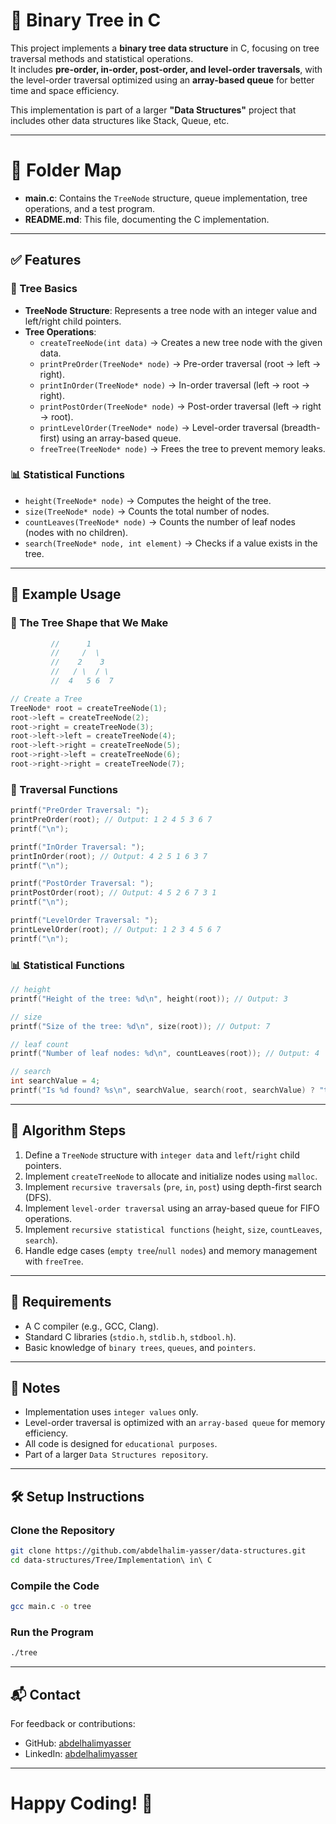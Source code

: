 # 🌳 Binary Tree in C

This project implements a **binary tree data structure** in C, focusing on tree traversal methods and statistical operations.  
It includes **pre-order, in-order, post-order, and level-order traversals**, with the level-order traversal optimized using an **array-based queue** for better time and space efficiency.  

This implementation is part of a larger **"Data Structures"** project that includes other data structures like Stack, Queue, etc.

---

# 📂 Folder Map

- **main.c**: Contains the `TreeNode` structure, queue implementation, tree operations, and a test program.  
- **README.md**: This file, documenting the C implementation.  

---

## ✅ Features

### 🧱 Tree Basics

- **TreeNode Structure**: Represents a tree node with an integer value and left/right child pointers.  
- **Tree Operations**:
  - `createTreeNode(int data)` → Creates a new tree node with the given data.  
  - `printPreOrder(TreeNode* node)` → Pre-order traversal (root → left → right).  
  - `printInOrder(TreeNode* node)` → In-order traversal (left → root → right).  
  - `printPostOrder(TreeNode* node)` → Post-order traversal (left → right → root).  
  - `printLevelOrder(TreeNode* node)` → Level-order traversal (breadth-first) using an array-based queue.  
  - `freeTree(TreeNode* node)` → Frees the tree to prevent memory leaks.

### 📊 Statistical Functions

- `height(TreeNode* node)` → Computes the height of the tree.  
- `size(TreeNode* node)` → Counts the total number of nodes.  
- `countLeaves(TreeNode* node)` → Counts the number of leaf nodes (nodes with no children).  
- `search(TreeNode* node, int element)` → Checks if a value exists in the tree.

---

## 🚀 Example Usage

### 🌲 The Tree Shape that We Make 

```c
         //      1
         //     /  \
         //    2    3
         //   / \  / \
         //  4   5 6  7

// Create a Tree
TreeNode* root = createTreeNode(1);
root->left = createTreeNode(2);
root->right = createTreeNode(3);
root->left->left = createTreeNode(4);
root->left->right = createTreeNode(5);
root->right->left = createTreeNode(6);
root->right->right = createTreeNode(7);
```

### 🔁 Traversal Functions

```c
printf("PreOrder Traversal: ");
printPreOrder(root); // Output: 1 2 4 5 3 6 7
printf("\n");

printf("InOrder Traversal: ");
printInOrder(root); // Output: 4 2 5 1 6 3 7
printf("\n");

printf("PostOrder Traversal: ");
printPostOrder(root); // Output: 4 5 2 6 7 3 1
printf("\n");

printf("LevelOrder Traversal: ");
printLevelOrder(root); // Output: 1 2 3 4 5 6 7
printf("\n");
```

### 📊 Statistical Functions

```c
// height
printf("Height of the tree: %d\n", height(root)); // Output: 3

// size
printf("Size of the tree: %d\n", size(root)); // Output: 7

// leaf count
printf("Number of leaf nodes: %d\n", countLeaves(root)); // Output: 4

// search
int searchValue = 4;
printf("Is %d found? %s\n", searchValue, search(root, searchValue) ? "true" : "false"); // Output: true
```

---

## 🧱 Algorithm Steps

1. Define a `TreeNode` structure with `integer data` and `left`/`right` child pointers.
2. Implement `createTreeNode` to allocate and initialize nodes using `malloc`.
3. Implement `recursive traversals` (`pre`, `in`, `post`) using depth-first search (DFS).
4. Implement `level-order traversal` using an array-based queue for FIFO operations.
5. Implement `recursive statistical functions` (`height`, `size`, `countLeaves`, `search`).
6. Handle edge cases (`empty tree`/`null nodes`) and memory management with `freeTree`.

---

## 📂 Requirements

- A C compiler (e.g., GCC, Clang).
- Standard C libraries (`stdio.h`, `stdlib.h`, `stdbool.h`).
- Basic knowledge of `binary trees`, `queues`, and `pointers`.

---

## 🧾 Notes

- Implementation uses `integer values` only.
- Level-order traversal is optimized with an `array-based queue` for memory efficiency.
- All code is designed for `educational purposes`.
- Part of a larger `Data Structures repository`.

---

## 🛠️ Setup Instructions

### Clone the Repository

```bash
git clone https://github.com/abdelhalim-yasser/data-structures.git
cd data-structures/Tree/Implementation\ in\ C
```

### Compile the Code

```bash
gcc main.c -o tree
```

### Run the Program

```bash
./tree
```

---

## 📬 Contact

For feedback or contributions:

- GitHub: [abdelhalimyasser](https://github.com/abdelhalimyasser)
- LinkedIn: [abdelhalimyasser](https://www.linkedin.com/in/abdelhalimyasser)

---

# Happy Coding! 🚀
